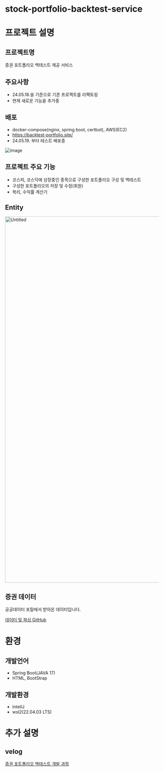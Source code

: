 # stock-portfolio-backtest-service

# 프로젝트 설명
## 프로젝트명
증권 포트폴리오 백테스트 제공 서비스

## 주요사항
* 24.05.18.을 기준으로 기존 프로젝트를 리팩토링
* 현재 새로운 기능을 추가중

## 배포
* docker-compose(nginx, spring boot, certbot), AWS(EC2)
* https://backtest-portfolio.site/
* 24.05.19. 부터 테스트 배포중
  
![image](https://github.com/ChaneHaDa/stock-portfolio-backtest-service/assets/140226331/6a2785de-9aa5-4ca1-970c-ae92f8e3329f)



## 프로젝트 주요 기능
* 코스피, 코스닥에 상장중인 종목으로 구성한 포트폴리오 구성 및 백테스트
* 구성한 포트폴리오의 저장 및 수정(회원)
* 복리, 수익률 계산기

## Entity
<img width="1200" alt="Untitled" src="https://github.com/ChaneHaDa/stock-portfolio-backtest-service/assets/140226331/7b371215-9122-4b9e-8201-35a164381b08">

## 증권 데이터
공공데이터 포탈에서 받아온 데이터입니다.

[데이터 및 파싱 GitHub](https://github.com/ChaneHaDa/krx-json-data)

# 환경
## 개발언어 
* Spring Boot(JAVA 17)
* HTML, BootStrap

## 개발환경
* IntellJ
* wsl2(22.04.03 LTS)

# 추가 설명
## velog
[증권 포트폴리오 백테스트 개발 과정](https://velog.io/@chane_ha_da/series/%EC%A6%9D%EA%B6%8C-%ED%8F%AC%ED%8A%B8%ED%8F%B4%EB%A6%AC%EC%98%A4-%EB%B0%B1%ED%85%8C%EC%8A%A4%ED%8A%B8-%EC%84%9C%EB%B9%84%EC%8A%A4)
